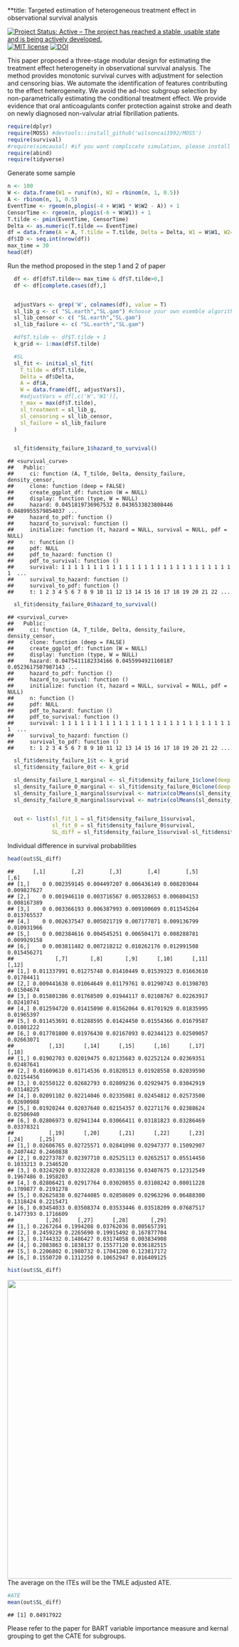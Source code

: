 
**title: Targeted estimation of heterogeneous treatment effect in observational survival
  analysis

[![Project Status: Active – The project has reached a stable, usable
state and is being actively
developed.](http://www.repostatus.org/badges/latest/active.svg)](http://www.repostatus.org/#active)
[![MIT
license](http://img.shields.io/badge/license-MIT-brightgreen.svg)](http://opensource.org/licenses/MIT)
[![DOI](https://zenodo.org/badge/DOI/10.1016/j.jbi.2020.103474.svg)](https://doi.org/10.1016/j.jbi.2020.103474)


This paper proposed a three-stage modular design for estimating the treatment effect heterogeneity in observational survival analysis. The method provides monotonic survival curves with adjustment for selection and censoring bias. We automate the identification of features contributing to the effect heterogeneity. We avoid the ad-hoc subgroup selection by non-parametrically estimating the conditional treatment effect. We provide evidence that oral anticoagulants confer protection against stroke and death on newly diagnosed non-valvular atrial fibrillation patients.



```r
require(dplyr)
require(MOSS) #devtools::install_github('wilsoncai1992/MOSS')
require(survival)
#require(simcausal) #if you want complicate simulation, please install from local directory install.packages("~/simcausal_0.5.5.tar", repos = NULL)
require(abind)
require(tidyverse)
```

Generate some sample 


```r
n <- 100
W <- data.frame(W1 = runif(n), W2 = rbinom(n, 1, 0.5))
A <- rbinom(n, 1, 0.5)
EventTime <- rgeom(n,plogis(-4 + W$W1 * W$W2 - A)) + 1
CensorTime <- rgeom(n, plogis(-6 + W$W1)) + 1
T.tilde <- pmin(EventTime, CensorTime)
Delta <- as.numeric(T.tilde == EventTime)
df = data.frame(A = A, T.tilde = T.tilde, Delta = Delta, W1 = W$W1, W2=W$W2)
df$ID <- seq.int(nrow(df))
max_time = 30
head(df)
```

<div data-pagedtable="false">
  <script data-pagedtable-source type="application/json">
{"columns":[{"label":[""],"name":["_rn_"],"type":[""],"align":["left"]},{"label":["A"],"name":[1],"type":["int"],"align":["right"]},{"label":["T.tilde"],"name":[2],"type":["dbl"],"align":["right"]},{"label":["Delta"],"name":[3],"type":["dbl"],"align":["right"]},{"label":["W1"],"name":[4],"type":["dbl"],"align":["right"]},{"label":["W2"],"name":[5],"type":["int"],"align":["right"]},{"label":["ID"],"name":[6],"type":["int"],"align":["right"]}],"data":[{"1":"1","2":"70","3":"1","4":"0.9409179","5":"0","6":"1","_rn_":"1"},{"1":"0","2":"22","3":"1","4":"0.2297090","5":"1","6":"2","_rn_":"2"},{"1":"0","2":"123","3":"0","4":"0.7850615","5":"0","6":"3","_rn_":"3"},{"1":"0","2":"20","3":"1","4":"0.9759315","5":"1","6":"4","_rn_":"4"},{"1":"0","2":"219","3":"1","4":"0.2648601","5":"0","6":"5","_rn_":"5"},{"1":"0","2":"7","3":"1","4":"0.3117311","5":"0","6":"6","_rn_":"6"}],"options":{"columns":{"min":{},"max":[10]},"rows":{"min":[10],"max":[10]},"pages":{}}}
  </script>
</div>

Run the method proposed in the step 1 and 2 of paper 


```r
  df <- df[df$T.tilde<= max_time & df$T.tilde>0,]
  df <- df[complete.cases(df),]


  adjustVars <- grep('W', colnames(df), value = T)
  sl_lib_g <- c( "SL.earth","SL.gam") #choose your own esemble algorithm here 
  sl_lib_censor <- c( "SL.earth","SL.gam")
  sl_lib_failure <- c( "SL.earth","SL.gam")

  #df$T.tilde <- df$T.tilde + 1
  k_grid <- 1:max(df$T.tilde)

  #SL
  sl_fit <- initial_sl_fit(
    T_tilde = df$T.tilde,
    Delta = df$Delta,
    A = df$A,
    W = data.frame(df[, adjustVars]),
    #adjustVars = df[,c('W','W1')],
    t_max = max(df$T.tilde),
    sl_treatment = sl_lib_g,
    sl_censoring = sl_lib_censor,
    sl_failure = sl_lib_failure
  )


  sl_fit$density_failure_1$hazard_to_survival()
```

```
## <survival_curve>
##   Public:
##     ci: function (A, T_tilde, Delta, density_failure, density_censor, 
##     clone: function (deep = FALSE) 
##     create_ggplot_df: function (W = NULL) 
##     display: function (type, W = NULL) 
##     hazard: 0.0451819736967532 0.0436533823808446 0.0489955579854037 ...
##     hazard_to_pdf: function () 
##     hazard_to_survival: function () 
##     initialize: function (t, hazard = NULL, survival = NULL, pdf = NULL) 
##     n: function () 
##     pdf: NULL
##     pdf_to_hazard: function () 
##     pdf_to_survival: function () 
##     survival: 1 1 1 1 1 1 1 1 1 1 1 1 1 1 1 1 1 1 1 1 1 1 1 1 1 1 1 1  ...
##     survival_to_hazard: function () 
##     survival_to_pdf: function () 
##     t: 1 2 3 4 5 6 7 8 9 10 11 12 13 14 15 16 17 18 19 20 21 22 ...
```

```r
  sl_fit$density_failure_0$hazard_to_survival()
```

```
## <survival_curve>
##   Public:
##     ci: function (A, T_tilde, Delta, density_failure, density_censor, 
##     clone: function (deep = FALSE) 
##     create_ggplot_df: function (W = NULL) 
##     display: function (type, W = NULL) 
##     hazard: 0.0475411182334166 0.0455994921160187 0.0523617507987143 ...
##     hazard_to_pdf: function () 
##     hazard_to_survival: function () 
##     initialize: function (t, hazard = NULL, survival = NULL, pdf = NULL) 
##     n: function () 
##     pdf: NULL
##     pdf_to_hazard: function () 
##     pdf_to_survival: function () 
##     survival: 1 1 1 1 1 1 1 1 1 1 1 1 1 1 1 1 1 1 1 1 1 1 1 1 1 1 1 1  ...
##     survival_to_hazard: function () 
##     survival_to_pdf: function () 
##     t: 1 2 3 4 5 6 7 8 9 10 11 12 13 14 15 16 17 18 19 20 21 22 ...
```

```r
  sl_fit$density_failure_1$t <- k_grid
  sl_fit$density_failure_0$t <- k_grid

  sl_density_failure_1_marginal <- sl_fit$density_failure_1$clone(deep = TRUE)
  sl_density_failure_0_marginal <- sl_fit$density_failure_0$clone(deep = TRUE)
  sl_density_failure_1_marginal$survival <- matrix(colMeans(sl_density_failure_1_marginal$survival), nrow = 1)
  sl_density_failure_0_marginal$survival <- matrix(colMeans(sl_density_failure_0_marginal$survival), nrow = 1)


  out <- list(sl_fit_1 = sl_fit$density_failure_1$survival,
              sl_fit_0 = sl_fit$density_failure_0$survival,
              SL_diff = sl_fit$density_failure_1$survival-sl_fit$density_failure_0$survival)
```

Individual difference in survival probabilities


```r
head(out$SL_diff)
```

```
##      [,1]        [,2]        [,3]        [,4]        [,5]        [,6]
## [1,]    0 0.002359145 0.004497207 0.006436149 0.008203044 0.009827627
## [2,]    0 0.001946110 0.003716567 0.005328653 0.006804153 0.008167389
## [3,]    0 0.003366193 0.006387993 0.009100609 0.011545264 0.013765537
## [4,]    0 0.002637547 0.005021719 0.007177871 0.009136799 0.010931966
## [5,]    0 0.002384616 0.004545251 0.006504171 0.008288781 0.009929158
## [6,]    0 0.003811482 0.007218212 0.010262176 0.012991508 0.015456271
##             [,7]       [,8]       [,9]      [,10]      [,11]      [,12]
## [1,] 0.011337991 0.01275748 0.01410449 0.01539323 0.01663610 0.01784411
## [2,] 0.009441638 0.01064649 0.01179761 0.01290743 0.01398703 0.01504674
## [3,] 0.015801386 0.01768509 0.01944117 0.02108767 0.02263917 0.02410741
## [4,] 0.012594720 0.01415090 0.01562064 0.01701929 0.01835995 0.01965397
## [5,] 0.011453691 0.01288595 0.01424450 0.01554366 0.01679587 0.01801222
## [6,] 0.017701800 0.01976430 0.02167093 0.02344123 0.02509057 0.02663071
##           [,13]      [,14]      [,15]      [,16]      [,17]      [,18]
## [1,] 0.01902703 0.02019475 0.02135683 0.02252124 0.02369351 0.02487641
## [2,] 0.01609610 0.01714536 0.01820513 0.01928558 0.02039590 0.02154456
## [3,] 0.02550122 0.02682793 0.02809236 0.02929475 0.03042919 0.03148225
## [4,] 0.02091102 0.02214046 0.02335081 0.02454812 0.02573500 0.02690988
## [5,] 0.01920244 0.02037640 0.02154357 0.02271176 0.02388624 0.02506940
## [6,] 0.02806973 0.02941344 0.03066411 0.03181823 0.03286469 0.03378321
##           [,19]      [,20]      [,21]      [,22]      [,23]     [,24]     [,25]
## [1,] 0.02606765 0.02725571 0.02841098 0.02947377 0.15092907 0.2407442 0.2460838
## [2,] 0.02273787 0.02397710 0.02525113 0.02652517 0.05514450 0.1033213 0.2346520
## [3,] 0.03242920 0.03322828 0.03381156 0.03407675 0.12312549 0.1967486 0.1958203
## [4,] 0.02806421 0.02917764 0.03020855 0.03108242 0.08011228 0.1709877 0.2191278
## [5,] 0.02625838 0.02744085 0.02858609 0.02963296 0.06488300 0.1318424 0.2215471
## [6,] 0.03454033 0.03508374 0.03533446 0.03518209 0.07687517 0.1477393 0.1716609
##          [,26]     [,27]      [,28]       [,29]
## [1,] 0.2267264 0.1994208 0.03762036 0.005657391
## [2,] 0.2459229 0.2265690 0.19915492 0.167877704
## [3,] 0.1744332 0.1486427 0.03174058 0.003834908
## [4,] 0.2083863 0.1838137 0.15577120 0.036182515
## [5,] 0.2206802 0.1980732 0.17041200 0.123817172
## [6,] 0.1550720 0.1312250 0.10652947 0.016409125
```

```r
hist(out$SL_diff)
```

<img src="README_files/figure-html/unnamed-chunk-4-1.png" width="672" />
The average on the ITEs will be the TMLE adjusted ATE. 

```r
#ATE
mean(out$SL_diff)
```

```
## [1] 0.04917922
```

Please refer to the paper for BART variable importance measure and kernal grouping to get the CATE for subgroups.  




